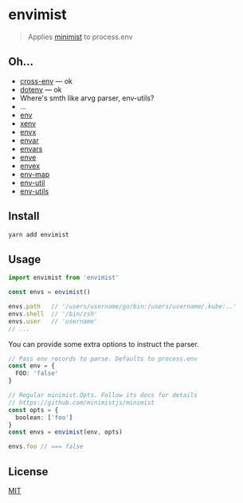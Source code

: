 # envimist
> Applies [minimist](https://github.com/minimistjs/minimist) to process.env

## Oh...
* [cross-env](https://www.npmjs.com/package/cross-env) — ok
* [dotenv](https://www.npmjs.com/package/dotenv) — ok
* Where's smth like arvg parser, env-utils?
* ...
* [env](https://www.npmjs.com/package/env)
* [xenv](https://www.npmjs.com/package/xenv)
* [envx](https://www.npmjs.com/package/envx)
* [envar](https://www.npmjs.com/package/envar)
* [envars](https://www.npmjs.com/package/envars)
* [enve](https://www.npmjs.com/package/enve)
* [envex](https://www.npmjs.com/package/envex)
* [env-map](https://www.npmjs.com/package/env-map)
* [env-util](https://www.npmjs.com/package/env-util)
* [env-utils](https://www.npmjs.com/package/env-utils)

## Install
```sh
yarn add envimist
``` 

## Usage
```ts
import envimist from 'envimist'

const envs = envimist()

envs.path   // '/users/username/go/bin:/users/username/.kube:..'
envs.shell  // '/bin/zsh'
envs.user   // 'username'
// ...
```

You can provide some extra options to instruct the parser.
```ts
// Pass env records to parse. Defaults to process.env
const env = {
  FOO: 'false' 
}

// Regular minimist.Opts. Follow its docs for details
// https://github.com/minimistjs/minimist
const opts = {
  boolean: ['foo']
}
const envs = envimist(env, opts)

envs.foo // === false
```




## License
[MIT](./LICENSE)
